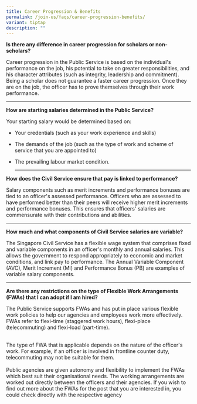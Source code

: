 ```yaml
---
title: Career Progression & Benefits
permalink: /join-us/faqs/career-progression-benefits/
variant: tiptap
description: ""
---
```

<p><strong>Is there any difference in career progression for scholars or non-scholars?</strong>
</p>
<p>Career progression in the Public Service is based on the individual's
performance on the job, his potential to take on greater responsibilities,
and his character attributes (such as integrity, leadership and commitment).
Being a scholar does not guarantee a faster career progression. Once they
are on the job, the officer has to prove themselves through their work
performance.</p>
<hr>
<p><strong>How are starting salaries determined in the Public Service?</strong>
</p>
<p>Your starting salary would be determined based on:</p>
<ul>
<li>
<p>Your credentials (such as your work experience and skills)</p>
</li>
<li>
<p>The demands of the job (such as the type of work and scheme of service
that you are appointed to)</p>
</li>
<li>
<p>The prevailing labour market condition.</p>
<hr>
</li>
</ul>
<p><strong>How does the Civil Service ensure that pay is linked to performance?</strong>
</p>
<p>Salary components such as merit increments and performance bonuses are
tied to an officer's assessed performance. Officers who are assessed to
have performed better than their peers will receive higher merit increments
and performance bonuses. This ensures that officers' salaries are commensurate
with their contributions and abilities.</p>
<hr>
<p><strong>How much and what components of Civil Service salaries are variable?</strong>
</p>
<p>The Singapore Civil Service has a flexible wage system that comprises
fixed and variable components in an officer's monthly and annual salaries.
This allows the government to respond appropriately to economic and market
conditions, and link pay to performance. The Annual Variable Component
(AVC), Merit Increment (MI) and Performance Bonus (PB) are examples of
variable salary components.</p>
<hr>
<p><strong>Are there any restrictions on the type of Flexible Work Arrangements (FWAs) that I can adopt if I am hired?</strong>
</p>
<p>The Public Service supports FWAs and has put in place various flexible
work policies to help our agencies and employees work more effectively.
FWAs refer to flexi-time (staggered work hours), flexi-place (telecommuting)
and flexi-load (part-time).</p>
<p>
<br>The type of FWA that is applicable depends on the nature of the officer's
work. For example, if an officer is involved in frontline counter duty,
telecommuting may not be suitable for them.
<br>
<br>Public agencies are given autonomy and flexibility to implement the FWAs
which best suit their organisational needs. The working arrangements are
worked out directly between the officers and their agencies. If you wish
to find out more about the FWAs for the post that you are interested in,
you could check directly with the respective agency</p>